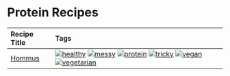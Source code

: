 # Protein Recipes 

|Recipe Title|Tags
|:---|:---|
|[Hommus](../recipes/hommus.md)|<a href="../tags/healthy.html"><img src="https://img.shields.io/badge/tag-healthy-7ca620" alt="healthy" /></a> <a href="../tags/messy.html"><img src="https://img.shields.io/badge/tag-messy-8ce6fc" alt="messy" /></a> <a href="../tags/protein.html"><img src="https://img.shields.io/badge/tag-protein-b6c680" alt="protein" /></a> <a href="../tags/tricky.html"><img src="https://img.shields.io/badge/tag-tricky-b62aa6" alt="tricky" /></a> <a href="../tags/vegan.html"><img src="https://img.shields.io/badge/tag-vegan-6f4790" alt="vegan" /></a> <a href="../tags/vegetarian.html"><img src="https://img.shields.io/badge/tag-vegetarian-473080" alt="vegetarian" /></a>|